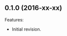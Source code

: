 <!--
	Markdown
	
	Copyright 2016 IS2T. All rights reserved.
	Modification and distribution is permitted under certain conditions.
	IS2T PROPRIETARY/CONFIDENTIAL. Use is subject to license terms.
-->

<!--
Internal changelog

Changelog template:

## Revision (YYYY-mm-dd)

Features:

  - List here the new features (WI xxxx).
  
Bugfixes:

  -  List here the bug fixes (WI xxxx).
-->

## 0.1.0  (2016-xx-xx)

Features:

  - Initial revision.